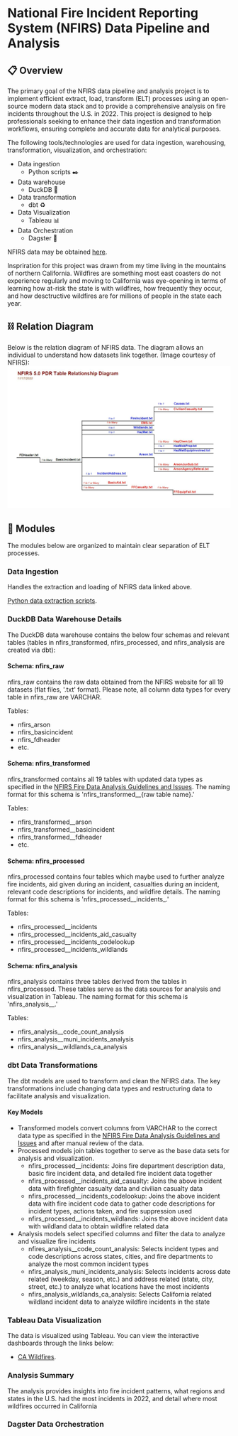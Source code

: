 # National Fire Incident Reporting System (NFIRS) Data Pipeline and Analysis
## :clipboard: Overview
The primary goal of the NFIRS data pipeline and analysis project is to implement efficient extract, load, transform (ELT) processes using an open-source modern data stack and to provide a comprehensive analysis on fire incidents throughout the U.S. in 2022. This project is designed to help professionals seeking to enhance their data ingestion and transformation workflows, ensuring complete and accurate data for analytical purposes.

The following tools/technologies are used for data ingestion, warehousing, transformation, visualization, and orchestration:
- Data ingestion
  - Python scripts ✒️
- Data warehouse
  - DuckDB 🦆
- Data transformation
  - dbt ♻️
- Data Visualization
  - Tableau 📊
- Data Orchestration
    - Dagster 🎻

NFIRS data may be obtained [here](https://www.fema.gov/about/openfema/data-sets/fema-usfa-nfirs-annual-data).

Inspriration for this project was drawn from my time living in the mountains of northern California. Wildfires are something most east coasters do not experience regularly and moving to California was eye-opening in terms of learning how at-risk the state is with wildfires, how frequently they occur, and how desctructive wildfires are for millions of people in the state each year.

## ⛓️ Relation Diagram
Below is the relation diagram of NFIRS data. The diagram allows an individual to understand how datasets link together. (Image courtesy of NFIRS):
![Relation Diagram](https://github.com/jaflores10/nfirs-data-pipeline/blob/main/nfirs_relation_diagram.JPG)

## 💠 Modules
The modules below are organized to maintain clear separation of ELT processes.

### Data Ingestion
Handles the extraction and loading of NFIRS data linked above.

[Python data extraction scripts](https://github.com/jaflores10/nfirs-data-pipeline/tree/main/python_scripts).

### DuckDB Data Warehouse Details
The DuckDB data warehouse contains the below four schemas and relevant tables (tables in nfirs_transformed, nfirs_processed, and nfirs_analysis are created via dbt):

#### Schema: nfirs_raw
nfirs_raw contains the raw data obtained from the NFIRS website for all 19 datasets (flat files, '.txt' format). Please note, all column data types for every table in nfirs_raw are VARCHAR.

Tables:
- nfirs_arson
- nfirs_basicincident
- nfirs_fdheader
- etc.

#### Schema: nfirs_transformed
nfirs_transformed contains all 19 tables with updated data types as specified in the [NFIRS Fire Data Analysis Guidelines and Issues](https://www.usfa.fema.gov/downloads/pdf/nfirs/nfirs_data_analysis_guidelines_issues.pdf). The naming format for this schema is 'nfirs_transformed__{raw table name}.'

Tables:
- nfirs_transformed__arson
- nfirs_transformed__basicincident
- nfirs_transformed__fdheader
- etc.

#### Schema: nfirs_processed
nfirs_processed contains four tables which maybe used to further analyze fire incidents, aid given during an incident, casualties during an incident, relevant code descriptions for incidents, and wildfire details. The naming format for this schema is 'nfirs_processed__incidents_.'

Tables:
- nfirs_processed__incidents
- nfirs_processed__incidents_aid_casualty
- nfirs_processed__incidents_codelookup
- nfirs_processed__incidents_wildlands

#### Schema: nfirs_analysis
nfirs_analysis contains three tables derived from the tables in nfirs_processed. These tables serve as the data sources for analysis and visualization in Tableau. The naming format for this schema is 'nfirs_analysis__.'

Tables:
- nfirs_analysis__code_count_analysis
- nfirs_analysis__muni_incidents_analysis
- nfirs_analysis__wildlands_ca_analysis

### dbt Data Transformations
The dbt models are used to transform and clean the NFIRS data. The key transformations include changing data types and restructuring data to facilitate analysis and visualization.

#### Key Models
- Transformed models convert columns from VARCHAR to the correct data type as specified in the [NFIRS Fire Data Analysis Guidelines and Issues](https://www.usfa.fema.gov/downloads/pdf/nfirs/nfirs_data_analysis_guidelines_issues.pdf) and after manual review of the data.
- Processed models join tables together to serve as the base data sets for analysis and visualization.
  - nfirs_processed__incidents: Joins fire department description data, basic fire incident data, and detailed fire incident data together
  - nfirs_processed__incidents_aid_casualty: Joins the above incident data with firefighter casualty data and civilian casualty data
  - nfirs_processed__incidents_codelookup: Joins the above incident data with fire incident code data to gather code descriptions for incident types, actions taken, and fire suppression used
  - nfirs_processed__incidents_wildlands: Joins the above incident data with wildland data to obtain wildfire related data
- Analysis models select specified columns and filter the data to analyze and visualize fire incidents
    - nfires_analysis__code_count_analysis: Selects incident types and code descriptions across states, cities, and fire departments to analyze the most common incident types
    - nfirs_analysis_muni_incidents_analysis: Selects incidents across date related (weekday, season, etc.) and address related (state, city, street, etc.) to analyze what locations have the most incidents
    - nfirs_analysis_wildlands_ca_analysis: Selects California related wildland incident data to analyze wildfire incidents in the state

### Tableau Data Visualization
The data is visualized using Tableau. You can view the interactive dashboards through the links below:
- [CA Wildfires](https://public.tableau.com/app/profile/javier.flores5792/viz/NFIRSDataAnalysis-CAWildfires/CAWildfiresSummary).

### Analysis Summary
The analysis provides insights into fire incident patterns, what regions and states in the U.S. had the most incidents in 2022, and detail where most wildfires occurred in California

### Dagster Data Orchestration

